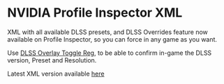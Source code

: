 # NVIDIA Profile Inspector XML

XML with all available DLSS presets, and DLSS Overrides feature now available on Profile Inspector, so you can force in any game as you want.


Use [DLSS Overlay Toggle Reg](https://github.com/renannmp/dlssinspectorxml/blob/main/DLSS%20Overlay%20Toggle.7z), to be able to confirm in-game the DLSS version, Preset and Resolution.

Latest XML version available [here](https://github.com/renannmp/dlssinspectorxml/blob/main/CustomSettingNames.xml)
